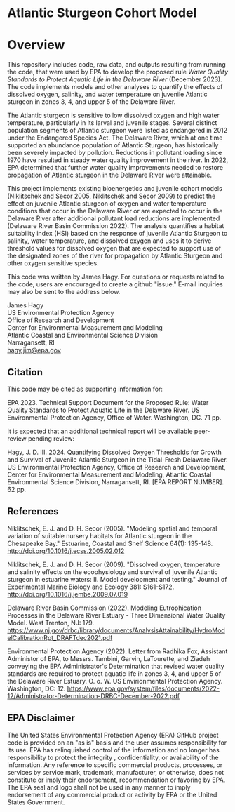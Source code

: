 # Atlantic Sturgeon Cohort Model

# Overview

This repository includes code, raw data, and outputs resulting from running the code, that were used by EPA to develop the proposed rule *Water Quality Standards to Protect Aquatic Life in the Delaware River* (December 2023).  The code implements models and other analyses to quantify the effects of dissolved oxygen, salinity, and water temperature on juvenile Atlantic sturgeon in zones 3, 4, and upper 5 of the Delaware River.

The Atlantic sturgeon is sensitive to low dissolved oxygen and high water temperature, particularly in its larval and juvenile stages. Several distinct population segments of Atlantic sturgeon were listed as endangered in 2012 under the Endangered Species Act.  The Delaware River, which at one time supported an abundance population of Atlantic Sturgeon, has historically been severely impacted by pollution.  Reductions in pollutant loading since 1970 have resulted in steady water quality improvement in the river.  In 2022, EPA determined that further water quality improvements needed to restore propagation of Atlantic sturgeon in the Delaware River were attainable.

This project implements existing bioenergetics and juvenile cohort models (Niklitschek and Secor 2005, Niklitschek and Secor 2009) to predict the effect on juvenile Atlantic sturgeon of oxygen and water temperature conditions that occur in the Delaware River or are expected to occur in the Delaware River after additional pollutant load reductions are implemented (Delaware River Basin Commission 2022). The analysis quantifies a habitat suitability index (HSI) based on the response of juvenile Atlantic Sturgeon to salinity, water temperature, and dissolved oxygen and uses it to derive threshold values for dissolved oxygen that are expected to support use of the designated zones of the river for propagation by Atlantic Sturgeon and other oxygen sensitive species.

This code was written by James Hagy. For questions or requests related to the code, users are encouraged to create a github "issue." E-mail inquiries may also be sent to the address below.

James Hagy  
US Environmental Protection Agency  
Office of Research and Development  
Center for Environmental Measurement and Modeling  
Atlantic Coastal and Environmental Science Division  
Narragansett, RI  
hagy.jim@epa.gov

## Citation
This code may be cited as supporting information for:

EPA 2023. Technical Support Document for the Proposed Rule: Water Quality Standards to Protect Aquatic Life in the Delaware River.  US Environmental Protection Agency, Office of Water.  Washington, DC.  71 pp.

It is expected that an additional technical report will be available peer-review pending review: 

Hagy, J. D. III. 2024. Quantifying Dissolved Oxygen Thresholds for Growth and Survival of Juvenile Atlantic Sturgeon in the Tidal-Fresh Delaware River.  US Environmental Protection Agency, Office of Research and Development, Center for Environmental Measurement and Modeling, Atlantic Coastal Environmental Science Division, Narragansett, RI. [EPA REPORT NUMBER]. 62 pp.

## References

Niklitschek, E. J. and D. H. Secor (2005). "Modeling spatial and temporal variation of suitable nursery habitats for Atlantic sturgeon in the Chesapeake Bay." Estuarine, Coastal and Shelf Science 64(1): 135-148. http://doi.org/10.1016/j.ecss.2005.02.012

Niklitschek, E. J. and D. H. Secor (2009). "Dissolved oxygen, temperature and salinity effects on the ecophysiology and survival of juvenile Atlantic sturgeon in estuarine waters: II. Model development and testing." Journal of Experimental Marine Biology and Ecology 381: S161-S172. http://doi.org/10.1016/j.jembe.2009.07.019

Delaware River Basin Commission (2022). Modeling Eutrophication Processes in the Delaware River Estuary - Three Dimensional Water Quality Model. West Trenton, NJ: 179. https://www.nj.gov/drbc/library/documents/AnalysisAttainability/HydroModelCalibrationRpt_DRAFTdec2021.pdf

Environmental Protection Agency (2022). Letter from Radhika Fox, Assistant Administor of EPA, to Messrs. Tambini, Garvin, LaTourette, and Ziadeh conveying the EPA Administrator's Determination that revised water quality standards are required to protect aquatic life in zones 3, 4, and upper 5 of the Delaware River Estuary. O. o. W. US Envirionmental Protection Agency. Washington, DC: 12. https://www.epa.gov/system/files/documents/2022-12/Administrator-Determination-DRBC-December-2022.pdf


## EPA Disclaimer

The United States Environmental Protection Agency (EPA) GitHub project code is provided on an "as is" basis and the user assumes responsibility for its use. EPA has relinquished control of the information and no longer has responsibility to protect the integrity , confidentiality, or availability of the information. Any reference to specific commercial products, processes, or services by service mark, trademark, manufacturer, or otherwise, does not constitute or imply their endorsement, recommendation or favoring by EPA. The EPA seal and logo shall not be used in any manner to imply endorsement of any commercial product or activity by EPA or the United States Government.
